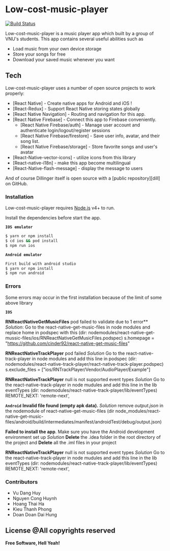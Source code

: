 # Low-cost-music-player

[![Build Status](https://travis-ci.org/joemccann/dillinger.svg?branch=master)](https://github.com/moonjaeshin161/react-native-music-player)

Low-cost-music-player is a music player app which built by a group of VNU's students. This app contains several useful abilities such as

  - Load music from your own device storage
  - Store your songs for free
  - Download your saved music whenever you want

## Tech

Low-cost-music-player uses a number of open source projects to work properly:

* [React Native] - Create native apps for Android and iOS !
* [React-Redux] - Support React Native storing states globally
* [React Native Navigation] - Routing and navigation for this app.
* [React Native Firebase] - Connect this app to Firebase conveniently.
  * [React Native Firebase/auth] - Manage user account and authenticate login/logout/register sessions
  * [React Native Firebase/firestore] - Save user info, avatar, and their song list.
  * [React Native Firebase/storage] - Store favorite songs and user's avatar
* [React-Native-vector-icons] - utilize icons from this library
* [React-native-i18n] - make this app become multilingual 
* [React-Native-flash-message] - display the message to users

And of course Dillinger itself is open source with a [public repository][dill]
 on GitHub.

### Installation

Low-cost-music-player requires [Node.js](https://nodejs.org/) v4+ to run.

Install the dependencies before start the app.

**`IOS emulator`**
```sh 
$ yarn or npm install
$ cd ios && pod install
$ npm run ios
```

**`Android emulator`**

```sh
First build with android studio
$ yarn or npm install
$ npm run android
```

### Errors

Some errors may occur in the first installation because of the limit of some above library

**`IOS`**

**RNReactNativeGetMusicFiles** pod failed to validate due to 1 error**
*Solution*: Go to the react-native-get-music-files in node modules and replace home in podspec with this
(dir: nodemodules/react-native-get-mussic-files/ios/RNReactNativeGetMusicFiles.podspec)
s.homepage = "https://github.com/cinder92/react-native-get-music-files"

**RNReactNativeTrackPlayer**   pod failed
*Solution* Go to the react-native-track-player in node modules and add this line in podspec 
(dir: nodemodules/react-native-track-player/react-native-track-player.podspec)
s.exclude_files = ["ios/RNTrackPlayer/Vendor/AudioPlayer/Example"]

**RNReactNativeTrackPlayer** null is not supported event types
*Solution* Go to the react-native-track-player in node mudules and add this line in the lib eventTypes
(dir: nodemodules/react-native-track-player/lib/eventTypes)
REMOTE_NEXT: 'remote-next',

**`Android`**
**Invalid file found (empty apk data).**
*Solution* remove *output.json* in the nodemodule of react-native-get-music-files
(dir node_modules/react-native-get-music-files/android/build/intermediates/manifest/androidTest/debug/output.json)

**Failed to install the app**. Make sure you have the Android development environment set up
*Solution* **Delete** the .idea folder in the root directory of the project and **Delete** all the .iml files in your project

**RNReactNativeTrackPlayer** null is not supported event types
*Solution* Go to the react-native-track-player in node mudules and add this line in the lib eventTypes
(dir: nodemodules/react-native-track-player/lib/eventTypes)
REMOTE_NEXT: 'remote-next',


### Contributors
 - Vu Dang Huy
 - Nguyen Cong Huynh
 - Hoang Thai Ha
 - Kieu Thanh Phong
 - Doan Doan Dai Hung

License
@All copyrights reserved
----


**Free Software, Hell Yeah!**


  

  
